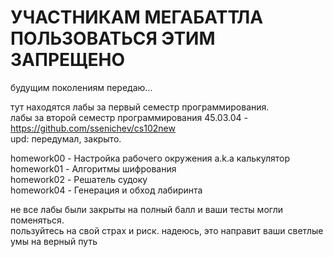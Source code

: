 # УЧАСТНИКАМ МЕГАБАТТЛА ПОЛЬЗОВАТЬСЯ ЭТИМ ЗАПРЕЩЕНО

будущим поколениям передаю...  

тут находятся лабы за первый семестр программирования.   
лабы за второй семестр программирования 45.03.04 - https://github.com/ssenichev/cs102new  
upd: передумал, закрыто.  

homework00 - Настройка рабочего окружения a.k.a калькулятор  
homework01 - Алгоритмы шифрования  
homework02 - Решатель судоку  
homework04 - Генерация и обход лабиринта  

не все лабы были закрыты на полный балл и ваши тесты могли поменяться.  
пользуйтесь на свой страх и риск. надеюсь, это направит ваши светлые умы на верный путь
